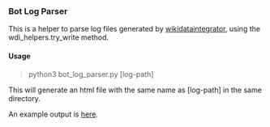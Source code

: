 
### Bot Log Parser

This is a helper to parse log files generated by [wikidataintegrator](https://github.com/SuLab/WikidataIntegrator), using the wdi_helpers.try_write method.

#### Usage
> python3 bot_log_parser.py [log-path]

This will generate an html file with the same name as [log-path] in the same directory. 

An example output is [here](http://jenkins.sulab.org/job/Disease_Ontology/21/artifact/Disease_Ontology/logs/DOIDBot-20171002_23%3A00.html).
